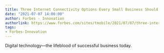 ```yaml
---
title: Three Internet Connectivity Options Every Small Business Should Consider
date: "2021-07-07 14:00:00"
author: Forbes - Innovation
authorlink: https://www.forbes.com/sites/tmobile/2021/07/07/three-internet-connectivity-options-every-small-business-should-consider/
tags:
- Forbes-Innovation
---
```

Digital technology―the lifeblood of successful business today.